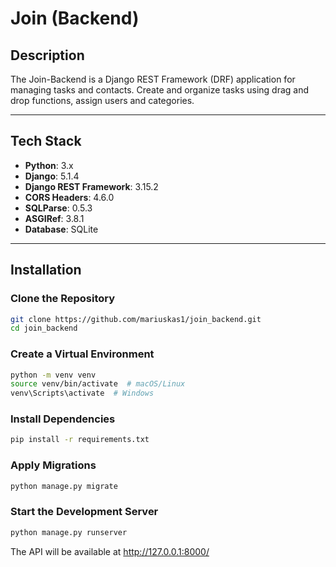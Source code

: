# Join (Backend)

## Description
The Join-Backend is a Django REST Framework (DRF) application for managing tasks and contacts. Create and organize tasks using drag and drop functions, assign users and categories.

---

## Tech Stack
- **Python**: 3.x
- **Django**: 5.1.4
- **Django REST Framework**: 3.15.2
- **CORS Headers**: 4.6.0
- **SQLParse**: 0.5.3
- **ASGIRef**: 3.8.1
- **Database**: SQLite 

---

## Installation

### Clone the Repository
```sh
git clone https://github.com/mariuskas1/join_backend.git
cd join_backend
```
### Create a Virtual Environment
```sh
python -m venv venv
source venv/bin/activate  # macOS/Linux
venv\Scripts\activate  # Windows
```
### Install Dependencies
```sh
pip install -r requirements.txt
```
### Apply Migrations
```sh
python manage.py migrate
```
### Start the Development Server
```sh
python manage.py runserver
```
The API will be available at http://127.0.0.1:8000/

